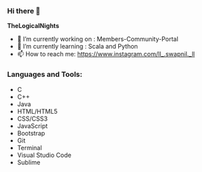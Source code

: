 ### Hi there 👋

**TheLogicalNights** 

- 🔭 I’m currently working on : Members-Community-Portal
- 🌱 I’m currently learning : Scala and Python
- 📫 How to reach me: https://www.instagram.com/ll_.swapnil._ll

### Languages and Tools:
- C
- C++
- Java
- HTML/HTML5
- CSS/CSS3
- JavaScript
- Bootstrap
- Git
- Terminal
- Visual Studio Code
- Sublime
<br>

